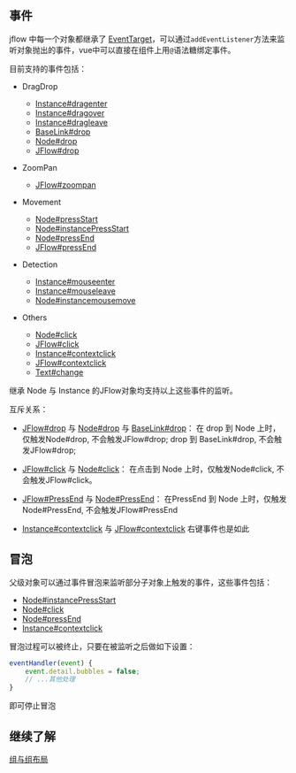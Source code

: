## 事件
jflow 中每一个对象都继承了 [EventTarget](https://developer.mozilla.org/en-US/docs/Web/API/EventTarget)，可以通过```addEventListener```方法来监听对象抛出的事件，vue中可以直接在组件上用```@```语法糖绑定事件。

目前支持的事件包括：
+ DragDrop
    + [Instance#dragenter](https://wt911122.github.io/JFlow/Instance.html#event:dragenter)
    + [Instance#dragover](https://wt911122.github.io/JFlow/Instance.html#event:dragover)
    + [Instance#dragleave](https://wt911122.github.io/JFlow/Instance.html#event:dragleave)
    + [BaseLink#drop](https://wt911122.github.io/JFlow/BaseLink.html#event:drop)
    + [Node#drop](https://wt911122.github.io/JFlow/Node.html#event:drop)
    + [JFlow#drop](https://wt911122.github.io/JFlow/JFlow.html#event:drop)

+ ZoomPan
    + [JFlow#zoompan](https://wt911122.github.io/JFlow/JFlow.html#event:zoompan)

+ Movement
    + [Node#pressStart](https://wt911122.github.io/JFlow/Node.html#event:pressStart)
    + [Node#instancePressStart](https://wt911122.github.io/JFlow/Node.html#event:instancePressStart)
    + [Node#pressEnd](https://wt911122.github.io/JFlow/Node.html#event:pressStart)
    + [JFlow#pressEnd](https://wt911122.github.io/JFlow/JFlow.html#event:pressEnd)

+ Detection
    + [Instance#mouseenter](https://wt911122.github.io/JFlow/Instance.html#event:mouseenter)
    + [Instance#mouseleave](https://wt911122.github.io/JFlow/Instance.html#event:mouseleave)
    + [Node#instancemousemove](https://wt911122.github.io/JFlow/Node.html#event:instancemousemove)

+ Others
    + [Node#click](https://wt911122.github.io/JFlow/Node.html#event:click)
    + [JFlow#click](https://wt911122.github.io/JFlow/JFlow.html#event:click)
    + [Instance#contextclick](https://wt911122.github.io/JFlow/instance_.html#event:contextclick)
    + [JFlow#contextclick](https://wt911122.github.io/JFlow/JFlow.html#event:contextclick)
    + [Text#change](https://wt911122.github.io/JFlow/Text.html#event:change)

继承 Node 与 Instance 的JFlow对象均支持以上这些事件的监听。

互斥关系：
+ [JFlow#drop](https://wt911122.github.io/JFlow/JFlow.html#event:drop) 与 [Node#drop](https://wt911122.github.io/JFlow/Node.html#event:drop) 与 [BaseLink#drop](https://wt911122.github.io/JFlow/BaseLink.html#event:drop)： 在 drop 到 Node 上时，仅触发Node#drop, 不会触发JFlow#drop; drop 到 BaseLink#drop, 不会触发JFlow#drop;

+ [JFlow#click](https://wt911122.github.io/JFlow/JFlow.html#event:click) 与 [Node#click](https://wt911122.github.io/JFlow/Node.html#event:click)： 在点击到 Node 上时，仅触发Node#click, 不会触发JFlow#click。

+ [JFlow#PressEnd](https://wt911122.github.io/JFlow/JFlow.html#event:click) 与 [Node#PressEnd](https://wt911122.github.io/JFlow/Node.html#event:click)： 在PressEnd 到 Node 上时，仅触发Node#PressEnd, 不会触发JFlow#PressEnd

+ [Instance#contextclick](https://wt911122.github.io/JFlow/instance_.html#event:contextclick) 与 [JFlow#contextclick](https://wt911122.github.io/JFlow/JFlow.html#event:contextclick) 右键事件也是如此

## 冒泡
父级对象可以通过事件冒泡来监听部分子对象上触发的事件，这些事件包括：
+ [Node#instancePressStart](https://wt911122.github.io/JFlow/Node.html#event:instancePressStart)
+ [Node#click](https://wt911122.github.io/JFlow/Node.html#event:click)
+ [Node#pressEnd](https://wt911122.github.io/JFlow/Node.html#event:pressEnd)
+ [Instance#contextclick](https://wt911122.github.io/JFlow/Node.html#event:contextclick)

冒泡过程可以被终止，只要在被监听之后做如下设置：
```javascript
eventHandler(event) {
    event.detail.bubbles = false;
    // ...其他处理
}
```
即可停止冒泡


## 继续了解
[组与组布局](https://wt911122.github.io/JFlow/tutorial-组与组布局.html)
